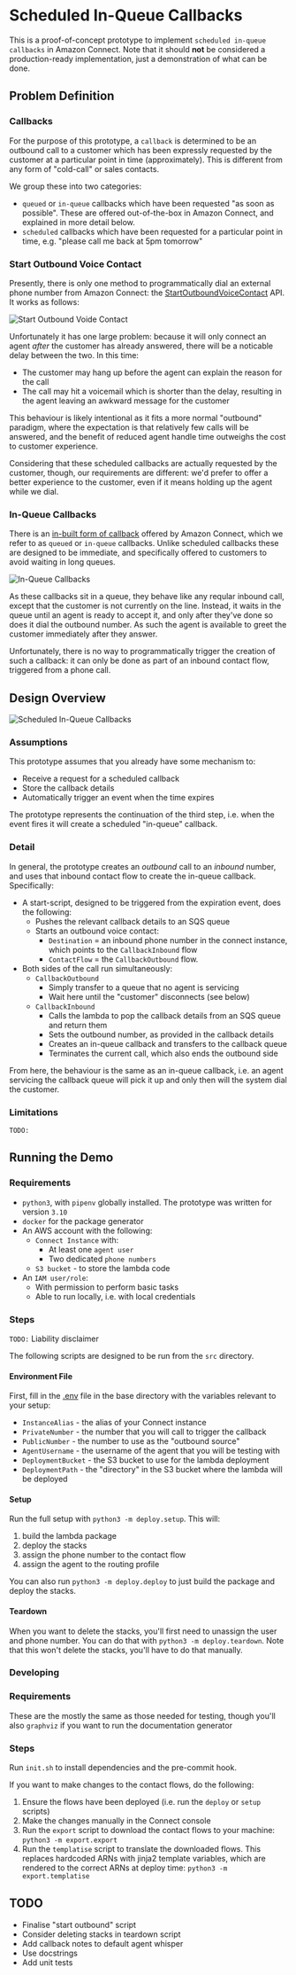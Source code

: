 # Scheduled In-Queue Callbacks

This is a proof-of-concept prototype to implement `scheduled in-queue callbacks` in Amazon Connect.  Note that it should **not** be considered a production-ready implementation, just a demonstration of what can be done.

## Problem Definition

### Callbacks

For the purpose of this prototype, a `callback` is determined to be an outbound call to a customer which has been expressly requested by the customer at a particular point in time (approximately). This is different from any form of "cold-call" or sales contacts.

We group these into two categories:
* `queued` or `in-queue` callbacks which have been requested "as soon as possible".  These are offered out-of-the-box in Amazon Connect, and explained in more detail below.
* `scheduled` callbacks which have been requested for a particular point in time, e.g. "please call me back at 5pm tomorrow"

### Start Outbound Voice Contact

Presently, there is only one method to programmatically dial an external phone number from Amazon Connect: the [StartOutboundVoiceContact](https://docs.aws.amazon.com/connect/latest/APIReference/API_StartOutboundVoiceContact.html) API.  It works as follows:

![Start Outbound Voide Contact](docs/sovc.png)

Unfortunately it has one large problem: because it will only connect an agent *after* the customer has already answered, there will be a noticable delay between the two. In this time:
* The customer may hang up before the agent can explain the reason for the call
* The call may hit a voicemail which is shorter than the delay, resulting in the agent leaving an awkward message for the customer

This behaviour is likely intentional as it fits a more normal "outbound" paradigm, where the expectation is that relatively few calls will be answered, and the benefit of reduced agent handle time outweighs the cost to customer experience.

Considering that these scheduled callbacks are actually requested by the customer, though, our requirements are different: we'd prefer to offer a better experience to the customer, even if it means holding up the agent while we dial.

### In-Queue Callbacks

There is an [in-built form of callback](https://docs.aws.amazon.com/connect/latest/adminguide/setup-queued-cb.html) offered by Amazon Connect, which we refer to as `queued` or `in-queue` callbacks.  Unlike scheduled callbacks these are designed to be immediate, and specifically offered to customers to avoid waiting in long queues.

![In-Queue Callbacks](docs/iqc.png)

As these callbacks sit in a queue, they behave like any reqular inbound call, except that the customer is not currently on the line.  Instead, it waits in the queue until an agent is ready to accept it, and only after they've done so does it dial the outbound number.  As such the agent is available to greet the customer immediately after they answer.

Unfortunately, there is no way to programmatically trigger the creation of such a callback: it can only be done as part of an inbound contact flow, triggered from a phone call.

## Design Overview
![Scheduled In-Queue Callbacks](docs/siqc.png)

### Assumptions

This prototype assumes that you already have some mechanism to:
* Receive a request for a scheduled callback
* Store the callback details
* Automatically trigger an event when the time expires

The prototype represents the continuation of the third step, i.e. when the event fires it will create a scheduled "in-queue" callback.

### Detail

In general, the prototype creates an *outbound* call to an *inbound* number, and uses that inbound contact flow to create the in-queue callback.  Specifically:

* A start-script, designed to be triggered from the expiration event, does the following:
  * Pushes the relevant callback details to an SQS queue
  * Starts an outbound voice contact:
    * `Destination` = an inbound phone number in the connect instance, which points to the `CallbackInbound` flow
    * `ContactFlow` = the `CallbackOutbound` flow.
* Both sides of the call run simultaneously:
  * `CallbackOutbound`
    * Simply transfer to a queue that no agent is servicing
    * Wait here until the "customer" disconnects (see below)
  * `CallbackInbound`
    * Calls the lambda to pop the callback details from an SQS queue and return them
    * Sets the outbound number, as provided in the callback details
    * Creates an in-queue callback and transfers to the callback queue
    * Terminates the current call, which also ends the outbound side

From here, the behaviour is the same as an in-queue callback, i.e. an agent servicing the callback queue will pick it up and only then will the system dial the customer.

### Limitations

`TODO:` 

## Running the Demo

### Requirements

* `python3`, with `pipenv` globally installed. The prototype was written for version `3.10`
* `docker` for the package generator
* An AWS account with the following:
  * `Connect Instance` with:
    * At least one `agent user`
    * Two dedicated `phone numbers`
  * `S3 bucket` - to store the lambda code
* An `IAM user/role`:
  * With permission to perform basic tasks
  * Able to run locally, i.e. with local credentials

### Steps

`TODO:` Liability disclaimer

The following scripts are designed to be run from the `src` directory.

#### Environment File

First, fill in the [.env](./.env) file in the base directory with the variables relevant to your setup:
* `InstanceAlias` - the alias of your Connect instance
* `PrivateNumber` - the number that you will call to trigger the callback
* `PublicNumber` - the number to use as the "outbound source"
* `AgentUsername` - the username of the agent that you will be testing with
* `DeploymentBucket` - the S3 bucket to use for the lambda deployment
* `DeploymentPath` - the "directory" in the S3 bucket where the lambda will be deployed

#### Setup

Run the full setup with `python3 -m deploy.setup`.  This will:
1. build the lambda package
1. deploy the stacks
1. assign the phone number to the contact flow
1. assign the agent to the routing profile

You can also run `python3 -m deploy.deploy` to just build the package and deploy the stacks.

#### Teardown

When you want to delete the stacks, you'll first need to unassign the user and phone number.  You can do that with `python3 -m deploy.teardown`.  Note that this won't delete the stacks, you'll have to do that manually.

### Developing

### Requirements

These are the mostly the same as those needed for testing, though you'll also `graphviz` if you want to run the documentation generator

### Steps

Run `init.sh` to install dependencies and the pre-commit hook.

If you want to make changes to the contact flows, do the following:
1. Ensure the flows have been deployed (i.e. run the `deploy` or `setup` scripts)
1. Make the changes manually in the Connect console
1. Run the `export` script to download the contact flows to your machine: `python3 -m export.export`
1. Run the `templatise` script to translate the downloaded flows.  This replaces hardcoded ARNs with jinja2 template variables, which are rendered to the correct ARNs at deploy time: `python3 -m export.templatise`

## TODO

* Finalise "start outbound" script
* Consider deleting stacks in teardown script
* Add callback notes to default agent whisper
* Use docstrings
* Add unit tests